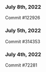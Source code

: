 ### July 8th, 2022

Commit #122926

### July 5th, 2022

Commit #314353


### July 4th, 2022

Commit #72281
